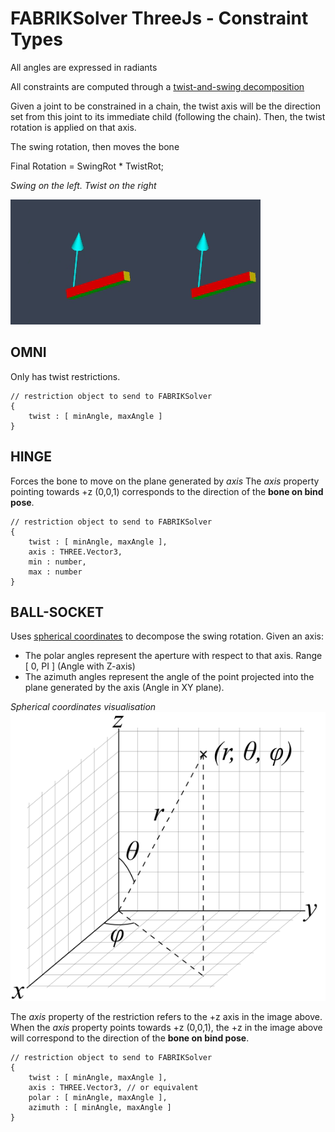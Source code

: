 # FABRIKSolver ThreeJs - Constraint Types

All angles are expressed in radiants

All constraints are computed through a [twist-and-swing decomposition](https://allenchou.net/2018/05/game-math-swing-twist-interpolation-sterp/#:~:text=decomposition%20comes%20in.-,Swing%2DTwist%20Decomposition,-Swing%2DTwist%20decomposition)

Given a joint to be constrained in a chain, the twist axis will be the direction set from this joint to its immediate child (following the chain). Then, the twist rotation is applied on that axis.

The swing rotation, then moves the bone

Final Rotation = SwingRot * TwistRot;

*Swing on the left. Twist on the right*

![swing-twist.gif](./imgs/swing-twist.gif)



## OMNI
Only has twist restrictions.

```
// restriction object to send to FABRIKSolver
{
    twist : [ minAngle, maxAngle ]  
}
```

## HINGE

Forces the bone to move on the plane generated by *axis*
The *axis* property pointing towards +z (0,0,1) corresponds to the direction of the **bone on bind pose**.

```
// restriction object to send to FABRIKSolver
{
    twist : [ minAngle, maxAngle ], 
    axis : THREE.Vector3,
    min : number,
    max : number
}
```


## BALL-SOCKET

Uses [spherical coordinates](https://en.wikipedia.org/wiki/Spherical_coordinate_system) to decompose the swing rotation.
Given an axis:
- The polar angles represent the aperture with respect to that axis. Range [ 0, PI ] (Angle with Z-axis)
- The azimuth angles represent the angle of the point projected into the plane generated by the axis (Angle in XY plane).

*Spherical coordinates visualisation*
![spherical-coordinates.png](./imgs/3D_Spherical.png)


The *axis* property of the restriction refers to the +z axis in the image above. 
When the *axis* property points towards +z (0,0,1), the +z in the image above will correspond to the direction of the **bone on bind pose**.

```
// restriction object to send to FABRIKSolver
{
    twist : [ minAngle, maxAngle ], 
    axis : THREE.Vector3, // or equivalent
    polar : [ minAngle, maxAngle ],
    azimuth : [ minAngle, maxAngle ]
}
```
